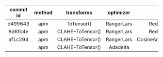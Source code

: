 <!--
 * @Author       : LiAo
 * @Date         : 2022-07-14 10:38:36
 * @LastEditTime : 2022-07-14 14:24:49
 * @LastAuthor   : LiAo
 * @Description  : Please add file description
-->
| commit id | method |    transforms    | optimizer  |        lr_scheduler         | learning_rate | weight_decay | batch_size | Accuracy |
| :-------: | :----: | :--------------: | :--------: | :-------------------------: | :-----------: | :----------: | :--------: | :------: |
|  d499643  |  apm   |    ToTensor()    | RangerLars |      ReduceLROnPlateau      |     0.005     |     0.00     |     8      |  0.7677  |
|  8d6fb4e  |  apm   | CLAHE+ToTensor() | RangerLars |      ReduceLROnPlateau      |     0.005     |     0.00     |     16     |  0.8256  |
|  af1c294  |  apm   | CLAHE+ToTensor() | RangerLars | CosineAnnealingWarmRestarts |     0.005     |     1e-5     |     16     |  0.7363  |
|           |  apm   | CLAHE+ToTensor() |  Adadelta  |           StepLR            |     0.005     |     1e-5     |     16     |          |

